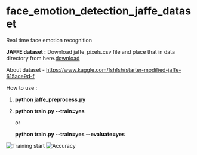 # face_emotion_detection_jaffe_dataset
Real time face emotion recognition

**JAFFE dataset :** Download jaffe_pixels.csv file and place that in data directory from here.[download](
https://www.kaggle.com/ankur133047/modified-jaffe-facial-expression-dataset)

About dataset - https://www.kaggle.com/fshfsh/starter-modified-jaffe-615ace9d-f

How to use :
  1.  **python jaffe_preprocess.py**
  2.  **python train.py --train=yes**
  
      or
      
      **python train.py --train=yes --evaluate=yes**

![Training start](../master/Info/JAFFE1.png)
![Accuracy](../master/Info/JAFFE.png)
